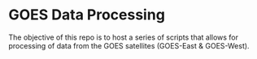 # GOES Data Processing

The objective of this repo is to host a series of scripts that allows for processing of data from the GOES satellites (GOES-East & GOES-West).

